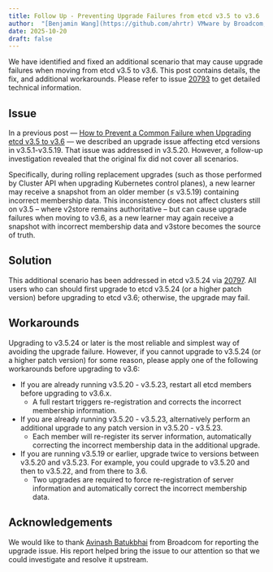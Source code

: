 ```yaml
---
title: Follow Up - Preventing Upgrade Failures from etcd v3.5 to v3.6
author:  "[Benjamin Wang](https://github.com/ahrtr) VMware by Broadcom, [Josh Berkus](https://github.com/jberkus) Red Hat"
date: 2025-10-20
draft: false
---
```


We have identified and fixed an additional scenario that may cause upgrade failures when
moving from etcd v3.5 to v3.6. This post contains details, the fix, and additional workarounds.
Please refer to issue [20793][] to get detailed technical information.

## Issue

In a previous post — [How to Prevent a Common Failure when Upgrading etcd v3.5 to v3.6][] — we
described an upgrade issue affecting etcd versions in v3.5.1-v3.5.19. That issue was addressed in
v3.5.20. However, a follow-up investigation revealed that the original fix did not cover all scenarios.

Specifically, during rolling replacement upgrades (such as those performed by Cluster API when upgrading
Kubernetes control planes), a new learner may receive a snapshot from an older member (≤ v3.5.19) containing
incorrect membership data. This inconsistency does not affect clusters still on v3.5 – where v2store remains
authoritative – but can cause upgrade failures when moving to v3.6, as a new learner may again receive a
snapshot with incorrect membership data and v3store becomes the source of truth.

## Solution

This additional scenario has been addressed in etcd v3.5.24 via [20797][].  All users who can
should first upgrade to etcd v3.5.24 (or a higher patch version) before upgrading to etcd v3.6;
otherwise, the upgrade may fail.

## Workarounds

Upgrading to v3.5.24 or later is the most reliable and simplest way of avoiding the upgrade failure.
However, if you cannot upgrade to v3.5.24 (or a higher patch version) for some reason, please apply
one of the following workarounds before upgrading to v3.6:

- If you are already running v3.5.20 - v3.5.23, restart all etcd members before upgrading to v3.6.x.
  - A full restart triggers re-registration and corrects the incorrect membership information.
- If you are already running v3.5.20 - v3.5.23, alternatively perform an additional upgrade to any patch version in v3.5.20 - v3.5.23.
  - Each member will re-register its server information, automatically correcting the incorrect membership data in the additional upgrade.
- If you are running v3.5.19 or earlier, upgrade twice to versions between v3.5.20 and v3.5.23. For example, you could upgrade to v3.5.20 and then to v3.5.22, and from there to 3.6.
  - Two upgrades are required to force re-registration of server information and automatically correct the incorrect membership data.

## Acknowledgements

We would like to thank [Avinash Batukbhai][] from Broadcom for reporting the upgrade issue.
His report helped bring the issue to our attention so that we could investigate and resolve it upstream.

[20793]: https://github.com/etcd-io/etcd/issues/20793
[How to Prevent a Common Failure when Upgrading etcd v3.5 to v3.6]: https://etcd.io/blog/2025/upgrade_from_3.5_to_3.6_issue/
[20797]: https://github.com/etcd-io/etcd/pull/20797
[Avinash Batukbhai]: https://github.com/avinashsavaliya
